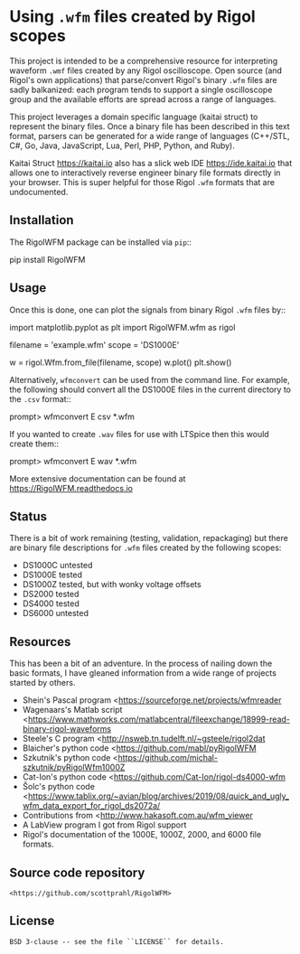 Using `.wfm` files created by Rigol scopes
========================================================================

This project is intended to be a comprehensive resource for interpreting waveform ``.wmf`` files created by any Rigol oscilloscope.  Open source (and Rigol's own applications) that parse/convert Rigol's binary ``.wfm`` files are sadly balkanized: each program tends to support a single oscilloscope group and the available efforts are spread across a range of languages.

This project leverages a domain specific language (kaitai struct) to represent the binary files.  Once a binary file has been described in this text format, parsers can be generated for a wide range of languages (C++/STL, C#, Go, Java, JavaScript, Lua, Perl, PHP, Python, and Ruby).  

Kaitai Struct <https://kaitai.io> also has a slick web IDE <https://ide.kaitai.io> that allows one to interactively reverse engineer binary file formats directly in your browser.  This is super helpful for those Rigol ``.wfm`` formats that are undocumented.

Installation
------------

The RigolWFM package can be installed via `pip`::

   pip install RigolWFM

Usage
-----

Once this is done, one can plot the signals from binary Rigol ``.wfm`` files by::

   import matplotlib.pyplot as plt
   import RigolWFM.wfm as rigol

   filename = 'example.wfm'
   scope = 'DS1000E'

   w = rigol.Wfm.from_file(filename, scope)
   w.plot()
   plt.show()


Alternatively, ``wfmconvert`` can be used from the command line.  For example, the following should convert all the DS1000E files in the current directory to the ``.csv`` format::

   prompt> wfmconvert E csv *.wfm

If you wanted to create `.wav` files for use with LTSpice then this would create them:: 

   prompt> wfmconvert E wav *.wfm

More extensive documentation can be found at <https://RigolWFM.readthedocs.io>

Status
------

There is a bit of work remaining (testing, validation, repackaging) but there are binary file descriptions for ``.wfm`` files created by the following scopes:

* DS1000C untested
* DS1000E tested
* DS1000Z tested, but with wonky voltage offsets
* DS2000 tested
* DS4000 tested
* DS6000 untested

Resources
---------

This has been a bit of an adventure.  In the process of nailing down the basic formats, I have gleaned information from a wide range of projects started by others.


* Shein's Pascal program <https://sourceforge.net/projects/wfmreader
* Wagenaars's Matlab script <https://www.mathworks.com/matlabcentral/fileexchange/18999-read-binary-rigol-waveforms
* Steele's C program <http://nsweb.tn.tudelft.nl/~gsteele/rigol2dat
* Blaicher's python code <https://github.com/mabl/pyRigolWFM
* Szkutnik's python code <https://github.com/michal-szkutnik/pyRigolWfm1000Z
* Cat-Ion's python code <https://github.com/Cat-Ion/rigol-ds4000-wfm
* Šolc's python code <https://www.tablix.org/~avian/blog/archives/2019/08/quick_and_ugly_wfm_data_export_for_rigol_ds2072a/
* Contributions from <http://www.hakasoft.com.au/wfm_viewer
* A LabView program I got from Rigol support
* Rigol's documentation of the 1000E, 1000Z, 2000, and 6000 file formats.


Source code repository
-------------------------------------------

    <https://github.com/scottprahl/RigolWFM>

License
-------
    BSD 3-clause -- see the file ``LICENSE`` for details.
